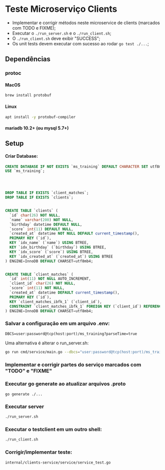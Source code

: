 # Teste Microserviço Clients

* Implementar e corrigir métodos neste microservice de clients (marcados com TODO e FIXME);
* Executar o `./run_server.sh` e o `./run_client.sh`;
* O `./run_client.sh` deve exibir "SUCCESS";
* Os unit tests devem executar com sucesso ao rodar `go test ./...`;

## Dependências

### protoc
#### MacOS
```sh
brew install protobuf
```
#### Linux
```sh
apt install -y protobuf-compiler
```

#### mariadb 10.2+ (ou mysql 5.7+)

## Setup

#### Criar Database:
```sql
CREATE DATABASE IF NOT EXISTS `ms_training` DEFAULT CHARACTER SET utf8mb4 DEFAULT COLLATE utf8mb4_general_ci;
USE `ms_training`;




DROP TABLE IF EXISTS `client_matches`;
DROP TABLE IF EXISTS `clients`;


CREATE TABLE `clients` (
  `id` char(26) NOT NULL,
  `name` varchar(200) NOT NULL,
  `birthday` datetime DEFAULT NULL,
  `score` int(11) DEFAULT NULL,
  `created_at` datetime NOT NULL DEFAULT current_timestamp(),
  PRIMARY KEY (`id`),
  KEY `idx_name` (`name`) USING BTREE,
  KEY `idx_birthday` (`birthday`) USING BTREE,
  KEY `idx_score` (`score`) USING BTREE,
  KEY `idx_created_at` (`created_at`) USING BTREE
) ENGINE=InnoDB DEFAULT CHARSET=utf8mb4;


CREATE TABLE `client_matches` (
  `id` int(11) NOT NULL AUTO_INCREMENT,
  `client_id` char(26) NOT NULL,
  `score` int(11) NOT NULL,
  `created_at` datetime DEFAULT current_timestamp(),
  PRIMARY KEY (`id`),
  KEY `client_matches_ibfk_1` (`client_id`),
  CONSTRAINT `client_matches_ibfk_1` FOREIGN KEY (`client_id`) REFERENCES `clients` (`id`) ON DELETE CASCADE ON UPDATE CASCADE
) ENGINE=InnoDB DEFAULT CHARSET=utf8mb4;
```
### Salvar a configuração em um arquivo .env:
```
DBCS=user:password@tcp(host:port)/ms_training?parseTime=true
```
Uma alternativa é alterar o run_server.sh:
```sh
go run cmd/service/main.go --dbcs="user:password@tcp(host:port)/ms_training?parseTime=true"
```

### Implementar e corrigir partes do serviço marcados com "TODO" e "FIXME"

### Executar go generate ao atualizar arquivos .proto
`go generate ./...`

### Executar server
```sh
./run_server.sh
```

### Executar o testclient em um outro shell:
```sh
./run_client.sh
```

### Corrigir/implementar teste:
`internal/clients-service/service/service_test.go`